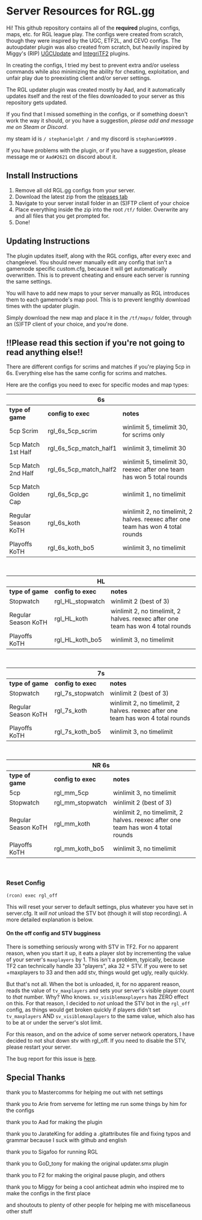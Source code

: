 
# Server Resources for RGL.gg

Hi! This github repository contains all of the **required** plugins, configs, maps, etc. for RGL league play. The configs were created from scratch, though they were inspired by the UGC, ETF2L, and CEVO configs. The autoupdater plugin was also created from scratch, but heavily inspired by Miggy's (RIP) [UGCUpdate](https://github.com/Miggthulu/UGCUpdate) and [IntegriTF2](https://github.com/Miggthulu/IntegriTF2) plugins.


In creating the configs, I tried my best to prevent extra and/or useless commands while also minimizing the ability for cheating, exploitation, and unfair play due to preexisting client and/or server settings.

The RGL updater plugin was created mostly by Aad, and it automatically updates itself and the rest of the files downloaded to your server as this repository gets updated.

If you find that I missed something in the configs, or if something doesn't work the way it should, or you have a suggestion, *please add and message me on Steam or Discord*.

my steam id is `/ stephanielgbt /` and my discord is `stephanie#9999` .

If you have problems with the plugin, or if you have a suggestion, please message me or `Aad#2621` on discord about it.

## Install Instructions

1. Remove all old RGL.gg configs from your server.
2. Download the latest zip from the [releases tab](https://github.com/stephanieLGBT/rgl-server-resources/releases/latest)
3. Navigate to your server install folder in an (S)FTP client of your choice
4. Place everything inside the zip into the root `/tf/` folder. Overwrite any and all files that you get prompted for.
5. Done!

## Updating Instructions

The plugin updates itself, along with the RGL configs, after every exec and changelevel. You should never manually edit any config that isn't a gamemode specific custom.cfg, because it will get automatically overwritten. This is to prevent cheating and ensure each server is running the same settings.

You will have to add new maps to your server manually as RGL introduces them to each gamemode's map pool. This is to prevent lengthly download times with the updater plugin.

Simply download the new map and place it in the `/tf/maps/` folder, through an (S)FTP client of your choice, and you're done.


## !!Please read this section if you're not going to read anything else!!

There are different configs for scrims and matches if you're playing 5cp in 6s. Everything else has the same config for scrims and matches.

Here are the configs you need to exec for specific modes and map types:


<table>
<thead>
<tr>
<th align="center" colspan="3">6s</th>
</tr>
</thead>
<tbody>
<tr>
<td align="left"><b>type of game</b></td>
<td align="left"><b>config to exec</b></td>
<td align="left"><b>notes</b></td>
</tr>
<tr>
<td align="left">5cp Scrim</td>
<td align="left">rgl_6s_5cp_scrim</td>
<td align="left">winlimit 5, timelimit 30, for scrims only</td>
</tr>
<tr>
<td align="left">5cp Match 1st Half</td>
<td align="left">rgl_6s_5cp_match_half1</td>
<td align="left">winlimit 3, timelimit 30</td>
</tr>
<tr>
<td align="left">5cp Match 2nd Half</td>
<td align="left">rgl_6s_5cp_match_half2</td>
<td align="left">winlimit 5, timelimit 30, reexec after one team has won 5 total rounds</td>
</tr>
<tr>
<td align="left">5cp Match Golden Cap</td>
<td align="left">rgl_6s_5cp_gc</td>
<td align="left">winlimit 1, no timelimit</td>
</tr>
<tr>
<td align="left">Regular Season KoTH</td>
<td align="left">rgl_6s_koth</td>
<td align="left">winlimit 2, no timelimit, 2 halves. reexec after one team has won 4 total rounds</td>
</tr>
<tr>
<td align="left">Playoffs KoTH</td>
<td align="left">rgl_6s_koth_bo5</td>
<td align="left">winlimit 3, no timelimit</td>
</tr>
</tbody>
</table>
<br>
<table>
<thead>
<tr>
<th align="center" colspan="3">HL</th>
</tr>
</thead>
<tbody>
<tr>
<td align="left"><b>type of game</b></td>
<td align="left"><b>config to exec</b></td>
<td align="left"><b>notes</b></td>
</tr>
<tr>
<td align="left">Stopwatch</td>
<td align="left">rgl_HL_stopwatch</td>
<td align="left">winlimit 2 (best of 3)</td>
</tr>
<tr>
<td align="left">Regular Season KoTH</td>
<td align="left">rgl_HL_koth</td>
<td align="left">winlimit 2, no timelimit, 2 halves. reexec after one team has won 4 total rounds</td>
</tr>
<tr>
<td align="left">Playoffs KoTH</td>
<td align="left">rgl_HL_koth_bo5</td>
<td align="left">winlimit 3, no timelimit</td>
</tr>
</tbody>
</table>
<br>
<table>
<thead>
<tr>
<th align="center" colspan="3">7s</th>
</tr>
</thead>
<tbody>
<tr>
<td align="left"><b>type of game</b></td>
<td align="left"><b>config to exec</b></td>
<td align="left"><b>notes</b></td>
</tr>
<tr>
<td align="left">Stopwatch</td>
<td align="left">rgl_7s_stopwatch</td>
<td align="left">winlimit 2 (best of 3)</td>
</tr>
<tr>
<td align="left">Regular Season KoTH</td>
<td align="left">rgl_7s_koth</td>
<td align="left">winlimit 2, no timelimit, 2 halves. reexec after one team has won 4 total rounds</td>
</tr>
<tr>
<td align="left">Playoffs KoTH</td>
<td align="left">rgl_7s_koth_bo5</td>
<td align="left">winlimit 3, no timelimit</td>
</tr>
</tbody>
</table>
<br>
<table>
<thead>
<tr>
<th align="center" colspan="3">NR 6s</th>
</tr>
</thead>
<tbody>
<tr>
<td align="left"><b>type of game</b></td>
<td align="left"><b>config to exec</b></td>
<td align="left"><b>notes</b></td>
</tr>
<tr>
<td align="left">5cp</td>
<td align="left">rgl_mm_5cp</td>
<td align="left">winlimit 3, no timelimit</td>
</tr>
<tr>
<td align="left">Stopwatch</td>
<td align="left">rgl_mm_stopwatch</td>
<td align="left">winlimit 2 (best of 3)</td>
</tr>
<tr>
<td align="left">Regular Season KoTH</td>
<td align="left">rgl_mm_koth</td>
<td align="left">winlimit 2, no timelimit, 2 halves. reexec after one team has won 4 total rounds</td>
</tr>
<tr>
<td align="left">Playoffs KoTH</td>
<td align="left">rgl_mm_koth_bo5</td>
<td align="left">winlimit 3, no timelimit</td>
</tr>
</tbody>
</table>
<br>


### Reset Config

`(rcon) exec rgl_off`

This will reset your server to default settings, plus whatever you have set in server.cfg. It *will not* unload the STV bot (though it will stop recording). A more detailed explanation is below.


#### On the off config and STV bugginess

There is something seriously wrong with STV in TF2. For no apparent reason, when you start it up, it eats a player slot by incrementing the value of your server's `maxplayers` by 1. This isn't a problem, typically, because TF2 can technically handle 33 "players", aka 32 + STV. If you were to set +maxplayers to 33 and then add stv, things would get ugly, really quickly.

But that's not all. When the bot is unloaded, it, for no apparent reason, reads the value of `tv_maxplayers` and sets your server's visible player count to *that* number. Why? Who knows. `sv_visiblemaxplayers` has ZERO effect on this. For that reason, I decided to *not* unload the STV bot in the `rgl_off` config, as things would get broken quickly if players didn't set `tv_maxplayers` AND `sv_visiblemaxplayers` to the same value, which also has to be at or under the server's slot limit.

For this reason, and on the advice of some server network operators, I have decided to not shut down stv with rgl_off. If you need to disable the STV, please restart your server.

The bug report for this issue is [here](https://github.com/ValveSoftware/Source-1-Games/issues/2778).

## Special Thanks

thank you to Mastercomms for helping me out with net settings

thank you to Arie from serveme for letting me run some things by him for the configs

thank you to Aad for making the plugin

thank you to JarateKing for adding a .gitattributes file and fixing typos and grammar because I suck with github and english

thank you to Sigafoo for running RGL

thank you to GoD_tony for making the original updater.smx plugin

thank you to F2 for making the original pause plugin, and others

thank you to Miggy for being a cool anticheat admin who inspired me to make the configs in the first place

and shoutouts to plenty of other people for helping me with miscellaneous other stuff
